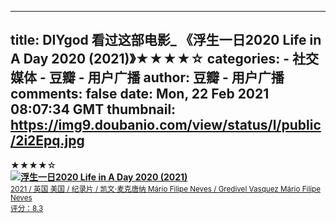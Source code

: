 
---
title: DIYgod 看过这部电影_ 《浮生一日2020 Life in A Day 2020‎ (2021)》★★★★☆
categories: 
    - 社交媒体
    - 豆瓣 - 用户广播
author: 豆瓣 - 用户广播
comments: false
date: Mon, 22 Feb 2021 08:07:34 GMT
thumbnail: https://img9.doubanio.com/view/status/l/public/2i2Epq.jpg
---

<div>   
★★★★☆ <br><img src="https://img9.doubanio.com/view/status/l/public/2i2Epq.jpg" referrerpolicy="no-referrer"><a href="https://movie.douban.com/subject/35134779/" target="_blank" rel="noopener noreferrer"><strong>浮生一日2020 Life in A Day 2020‎ (2021)</strong><br><small>2021 / 英国 美国 / 纪录片 / 凯文·麦克唐纳 Mário Filipe Neves / Gredivel Vasquez Mário Filipe Neves</small><br><small>评分：8.3</small></a>  
</div>
            